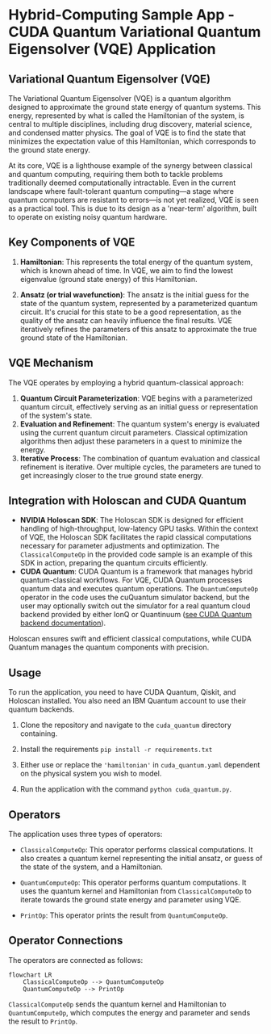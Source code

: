 # Hybrid-Computing Sample App - CUDA Quantum Variational Quantum Eigensolver (VQE) Application

## Variational Quantum Eigensolver (VQE)
The Variational Quantum Eigensolver (VQE) is a quantum algorithm designed to approximate the ground state energy of quantum systems. This energy, represented by what is called the Hamiltonian of the system, is central to multiple disciplines, including drug discovery, material science, and condensed matter physics. The goal of VQE is to find the state that minimizes the expectation value of this Hamiltonian, which corresponds to the ground state energy.

At its core, VQE is a lighthouse example of the synergy between classical and quantum computing, requiring them both to tackle problems traditionally deemed computationally intractable. Even in the current landscape where fault-tolerant quantum computing—a stage where quantum computers are resistant to errors—is not yet realized, VQE is seen as a practical tool. This is due to its design as a 'near-term' algorithm, built to operate on existing noisy quantum hardware. 

## Key Components of VQE
1. **Hamiltonian**: This represents the total energy of the quantum system, which is known ahead of time. In VQE, we aim to find the lowest eigenvalue (ground state energy) of this Hamiltonian.
  
2. **Ansatz (or trial wavefunction)**: The ansatz is the initial guess for the state of the quantum system, represented by a parameterized quantum circuit. It's crucial for this state to be a good representation, as the quality of the ansatz can heavily influence the final results. VQE iteratively refines the parameters of this ansatz to approximate the true ground state of the Hamiltonian.

## VQE Mechanism
The VQE operates by employing a hybrid quantum-classical approach:

1. **Quantum Circuit Parameterization**: VQE begins with a parameterized quantum circuit, effectively serving as an initial guess or representation of the system's state.
2. **Evaluation and Refinement**: The quantum system's energy is evaluated using the current quantum circuit parameters. Classical optimization algorithms then adjust these parameters in a quest to minimize the energy.
3. **Iterative Process**: The combination of quantum evaluation and classical refinement is iterative. Over multiple cycles, the parameters are tuned to get increasingly closer to the true ground state energy.

## Integration with Holoscan and CUDA Quantum
- **NVIDIA Holoscan SDK**: The Holoscan SDK is designed for efficient handling of high-throughput, low-latency GPU tasks. Within the context of VQE, the Holoscan SDK facilitates the rapid classical computations necessary for parameter adjustments and optimization. The `ClassicalComputeOp` in the provided code sample is an example of this SDK in action, preparing the quantum circuits efficiently.
- **CUDA Quantum**: CUDA Quantum is a framework that manages hybrid quantum-classical workflows. For VQE, CUDA Quantum processes quantum data and executes quantum operations. The `QuantumComputeOp` operator in the code uses the cuQuantum simulator backend, but the user may optionally switch out the simulator for a real quantum cloud backend provided by either IonQ or Quantinuum ([see CUDA Quantum backend documentation](https://nvidia.github.io/cuda-quantum/latest/using/hardware.html#)).

Holoscan ensures swift and efficient classical computations, while CUDA Quantum manages the quantum components with precision.

## Usage

To run the application, you need to have CUDA Quantum, Qiskit, and Holoscan installed. You also need an IBM Quantum account to use their quantum backends.

1. Clone the repository and navigate to the `cuda_quantum` directory containing.

2. Install the requirements `pip install -r requirements.txt`

3. Either use or replace the `'hamiltonian'` in `cuda_quantum.yaml` dependent on the physical system you wish to model.

4. Run the application with the command `python cuda_quantum.py`.

## Operators

The application uses three types of operators:

- `ClassicalComputeOp`: This operator performs classical computations. It also creates a quantum kernel representing the initial ansatz, or guess of the state of the system, and a Hamiltonian.

- `QuantumComputeOp`: This operator performs quantum computations. It uses the quantum kernel and Hamiltonian from `ClassicalComputeOp` to iterate towards the ground state energy and parameter using VQE.

- `PrintOp`: This operator prints the result from `QuantumComputeOp`.

## Operator Connections

The operators are connected as follows:

```mermaid
flowchart LR
    ClassicalComputeOp --> QuantumComputeOp
    QuantumComputeOp --> PrintOp
```

`ClassicalComputeOp` sends the quantum kernel and Hamiltonian to `QuantumComputeOp`, which computes the energy and parameter and sends the result to `PrintOp`.